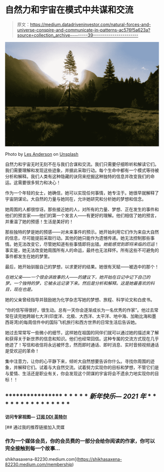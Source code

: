 # 自然力和宇宙在模式中共谋和交流

> 原文：<https://medium.datadriveninvestor.com/natural-forces-and-universe-conspire-and-communicate-in-patterns-ac576f5a623a?source=collection_archive---------39----------------------->

![](img/bbec819b2cfea99c706538690557f017.png)

Photo by [Les Anderson](https://unsplash.com/@lesanderson?utm_source=medium&utm_medium=referral) on [Unsplash](https://unsplash.com?utm_source=medium&utm_medium=referral)

自然力和宇宙无时无刻不在与我们合谋和交流。我们只需要仔细聆听和解读它们。我们需要理解和发现这些迹象，并据此采取行动。每个生命中都有一个模式等待被分析和解释。我们人类有这种隐藏的诀窍来挖掘这种独特的信息并改变我们的命运。这需要很多努力和决心！

作为一个年轻的女士，她确信，她可以实现任何事情，她专注于。她很早就解释了宇宙阴谋论。大自然的力量与她同在，允许她研究和分析她的梦想和信念。

她周围的人都很惊讶。那些接近她的人，对所有的力量、梦想、正在发生的事件和他们的预言家——他们的第一个发言人——有更好的理解。他们相信了她的预言，并重温了她的预感！生活是美好的！

那些独特的梦是她的预感——对未来事件的预示。她开始利用它们作为来自大自然的信息，尽可能提前采取行动。其他的她只能作为遗憾传递。她无法控制那些事情。她无法改变它，尽管她知道有些事情即将出错。*她能感觉到即将来临的厄运*！事实是，她无法改变她周围所有人的命运，最终也无法释怀。所有这些不可避免的事件都发生在她的梦里。

最后，她开始驯服自己的梦想，以求更好的结果。她很有天赋——被选中的那个！

*在她父亲——一个很会讲故事的人——的建议下，她开始在日记中记下自己的梦。一个独特的梦，它被永远记录下来。然后是分析和解释。这是她最喜欢的科目，现在也是。*

她的父亲曾经指导并鼓励她为化学杂志写她的梦想、旅程、科学论文和白皮书。

“你的信写得很好，很生动。总有一天你会逐渐成长为一名优秀的作家”。他过去常常在读完她跨越七大洋(印度洋、北极、大西洋、太平洋、地中海、加勒比海和墨西哥湾)的每周信件中的国际飞机旅行和西方世界的日常生活后告诉她。

她过去常常写一些微小的细节，这样她在祖国的同伴们就可以通过她的描述来了解和获得关于新世界的信息和知识。他们也经常回信。这种专属的交流方式现在几乎绝迹了！写信和收信将永远被怀念，然而即时通话、即时消息、实时音频视频通话是受欢迎的革命！

集中注意力，让你的心平静下来，倾听大自然想要告诉你什么。寻找你周围的迹象，并解释它们。试着与大自然交流。试着努力实现你的目标和梦想，不管它们是与爱情、生活还是职业有关，你会发现这个阴谋的宇宙将会不遗余力地实现你的目标！！

## **************** * * * * * *新年快乐— 2021 年* * * * * * * * * * * * * * * *

**访问专家视图—** [**订阅 DDI 英特尔**](https://datadriveninvestor.com/ddi-intel)

[](https://shikhasaxena-82230.medium.com/membership) [## 通过我的推荐链接加入灵媒

### 作为一个媒体会员，你的会员费的一部分会给你阅读的作家，你可以完全接触到每一个故事…

shikhasaxena-82230.medium.com](https://shikhasaxena-82230.medium.com/membership)